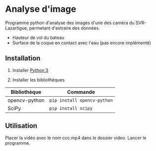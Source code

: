 # Analyse d'image

Programme python d'analyse des images d'une des caméra du SVR-Lazartigue, permetant d'extraire des données.

- Hauteur de vol du bateau
- Surface de la coque en contact avec l'eau (pas encore implémenté)

## Installation

1. Installer [Python 3](https://www.python.org/downloads/)

2. Installer les bibliothèques

| Bibliothèque | Commande |
| ------ | ------ |
| opencv-python | `pip install opencv-python` |
| SciPy | `pip install scipy` |

## Utilisation

Placer la vidéo avec le nom ccc.mp4 dans le dossier video.
Lancer le programme.
